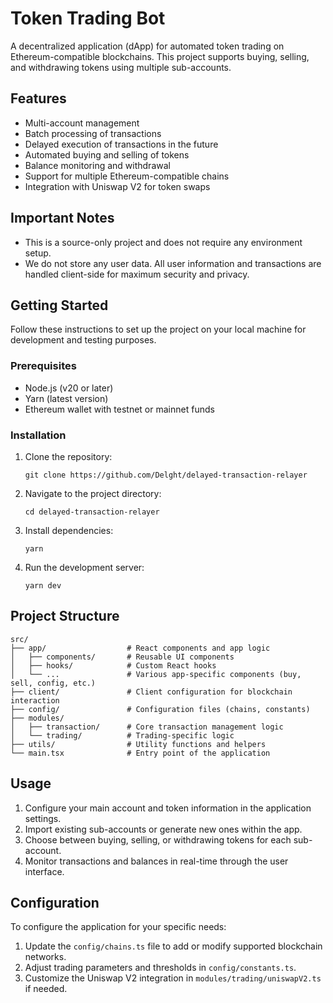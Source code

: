 # Token Trading Bot

A decentralized application (dApp) for automated token trading on Ethereum-compatible blockchains. This project supports buying, selling, and withdrawing tokens using multiple sub-accounts.

## Features

- Multi-account management
- Batch processing of transactions
- Delayed execution of transactions in the future
- Automated buying and selling of tokens
- Balance monitoring and withdrawal
- Support for multiple Ethereum-compatible chains
- Integration with Uniswap V2 for token swaps

## Important Notes

- This is a source-only project and does not require any environment setup.
- We do not store any user data. All user information and transactions are handled client-side for maximum security and privacy.


## Getting Started

Follow these instructions to set up the project on your local machine for development and testing purposes.

### Prerequisites

- Node.js (v20 or later)
- Yarn (latest version)
- Ethereum wallet with testnet or mainnet funds

### Installation

1. Clone the repository:
   ```
   git clone https://github.com/Delght/delayed-transaction-relayer
   ```

2. Navigate to the project directory:
   ```
   cd delayed-transaction-relayer
   ```

3. Install dependencies:
   ```
   yarn
   ```

4. Run the development server:
   ```
   yarn dev
   ```

## Project Structure

```
src/
├── app/                  # React components and app logic
│   ├── components/       # Reusable UI components
│   ├── hooks/            # Custom React hooks
│   └── ...               # Various app-specific components (buy, sell, config, etc.)
├── client/               # Client configuration for blockchain interaction
├── config/               # Configuration files (chains, constants)
├── modules/
│   ├── transaction/      # Core transaction management logic
│   └── trading/          # Trading-specific logic
├── utils/                # Utility functions and helpers
└── main.tsx              # Entry point of the application
```

## Usage

1. Configure your main account and token information in the application settings.
2. Import existing sub-accounts or generate new ones within the app.
3. Choose between buying, selling, or withdrawing tokens for each sub-account.
4. Monitor transactions and balances in real-time through the user interface.

## Configuration

To configure the application for your specific needs:

1. Update the `config/chains.ts` file to add or modify supported blockchain networks.
2. Adjust trading parameters and thresholds in `config/constants.ts`.
3. Customize the Uniswap V2 integration in `modules/trading/uniswapV2.ts` if needed.

